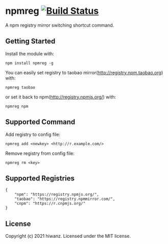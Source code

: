 # npmreg [![Build Status](https://secure.travis-ci.org/hiwanz/npmreg.png?branch=master)](http://travis-ci.org/hiwanz/npmreg)

A npm registry mirror switching shortcut command.

## Getting Started
Install the module with: 

`npm install npmreg -g`

You can easily set registry to taobao mirror(http://registry.npm.taobao.org) with:

`npmreg taobao`

or set it back to npm(http://registry.npmjs.org/) with:

`npmreg npm`

## Supported Command

Add registry to config file:

`npmreg add <newkey> <http://r.example.com/>`

Remove registry from config file:

`npmreg rm <key>`

## Supported Registries

	{
		"npm": "https://registry.npmjs.org/",
		"taobao": "https://registry.npmmirror.com/",
		"cnpm": "https://r.cnpmjs.org/"
	}

## License
Copyright (c) 2021 hiwanz. Licensed under the MIT license.

